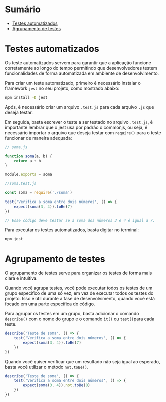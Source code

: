 # Sumário

- [Testes automatizados](#testes-automatizados)
- [Agrupamento de testes](#agrupamento-de-testes)

# Testes automatizados

Os teste automatizados servem para garantir que a aplicação funcione corretamente ao longo do tempo permitindo que desenvolvedores testem funcionalidades de forma automatizada em ambiente de desenvolvimento.

Para criar um teste automatizado, primeiro é necessário instalar o framework `jest` no seu projeto, como mostrado abaixo:

```bash
npm install -D jest
```
Após, é necessário criar um arquivo `.test.js` para cada arquivo `.js` que deseja testar.

Em seguida, basta escrever o teste a ser testado no arquivo `.test.js`, é importante lembrar que o jest usa por padrão o commonjs, ou seja, é necessário importar o arquivo que deseja testar com `require()` para o teste funcionar de maneira adequada:

```js
// soma.js

function soma(a, b) {
    return a + b
}

module.exports = soma

//soma.test.js

const soma = require('./soma')

test('Verifica a soma entre dois números', () => {
    expect(soma(3, 4)).toBe(7)
})

// Esse código deve testar se a soma dos números 3 e 4 é igual a 7.
```

Para executar os testes automatizados, basta digitar no terminal:

```bash
npm jest
```

# Agrupamento de testes

O agrupamento de testes serve para organizar os testes de forma mais clara e intuitiva.

Quando você agrupa testes, você pode executar todos os testes de um grupo específico de uma só vez, em vez de executar todos os testes do projeto. Isso é útil durante a fase de desenvolvimento, quando você está focado em uma parte específica do código.

Para agrupar os testes em um grupo, basta adicionar o comando `describe()` com o nome do grupo e o comando `it()` ou `test()`para cada teste.

```js
describe('Teste de soma', () => {
    test('Verifica a soma entre dois números', () => {
        expect(soma(3, 4)).toBe(7)
    })
})
```

Quando você quiser verificar que um resultado não seja igual ao esperado, basta você utilizar o método `not.toBe()`.

```js
describe('Teste de soma', () => {
    test('Verifica a soma entre dois números', () => {
        expect(soma(3, 4)).not.toBe(8)
    })
})